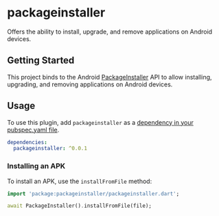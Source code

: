 # packageinstaller

Offers the ability to install, upgrade, and remove applications on Android devices.

## Getting Started

This project binds to the Android
[PackageInstaller](https://developer.android.com/reference/android/content/pm/PackageInstaller) API to allow installing, upgrading, and removing applications on Android devices.

## Usage

To use this plugin, add `packageinstaller` as a [dependency in your pubspec.yaml file](https://flutter.dev/docs/development/packages-and-plugins/using-packages).

```yaml
dependencies:
  packageinstaller: ^0.0.1
```

### Installing an APK

To install an APK, use the `installFromFile` method:

```dart
import 'package:packageinstaller/packageinstaller.dart';

await PackageInstaller().installFromFile(file);
```
